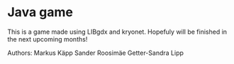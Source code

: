 # Java game

This is a game made using LIBgdx and kryonet. Hopefuly will be finished in the next upcoming months!

Authors:
Markus Käpp
Sander Roosimäe
Getter-Sandra Lipp